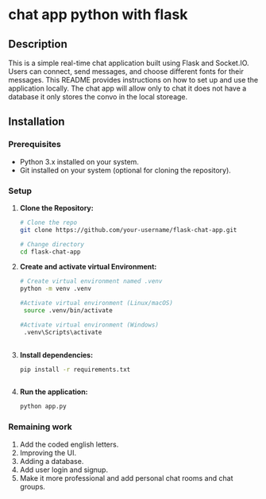 ﻿# chat app python with flask
## Description
This is a simple real-time chat application built using Flask and Socket.IO. Users can connect, send messages, and choose different fonts for their messages. This README provides instructions on how to set up and use the application locally.
The chat app will allow only to chat it does not have a database it only stores the convo in the local storeage.

## Installation

### Prerequisites

- Python 3.x installed on your system.
- Git installed on your system (optional for cloning the repository).

### Setup

1. **Clone the Repository:**

   ```bash
   # Clone the repo
   git clone https://github.com/your-username/flask-chat-app.git

   # Change directory
   cd flask-chat-app
2. **Create and activate virtual Environment:**
   ```bash
   # Create virtual environment named .venv
   python -m venv .venv
   
   #Activate virtual environment (Linux/macOS)
    source .venv/bin/activate
   
   #Activate virtual environment (Windows)
    .venv\Scripts\activate 
    
3. **Install dependencies:**
   ```bash
   pip install -r requirements.txt
 
4. **Run the application:**
   ```bash
   python app.py


### Remaining work
1. Add the coded english letters.
2. Improving the UI.
3. Adding a database.
4. Add user login and signup.
5. Make it more professional and add personal chat rooms and chat groups.
